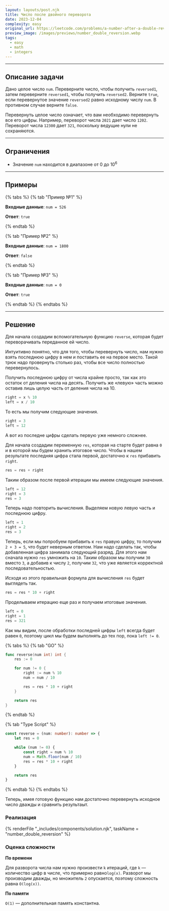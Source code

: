 ```yaml
---
layout: layouts/post.njk
title: Число после двойного переворота
date: 2023-12-04
complexity: easy
original_url: https://leetcode.com/problems/a-number-after-a-double-reversal/description/
preview_image: /images/previews/number_double_reversion.webp
tags:
  - easy
  - math
  - integers
---
```

---

## Описание задачи

Дано целое число `num`.
Переверните число, чтобы получить `reversed1`, затем переверните `reversed1`, чтобы получить `reversed2`.
Верните `true`, если перевернутое значение `reversed2` равно исходному числу `num`.
В противном случае верните `false`.

Перевернуть целое число означает, что вам необходимо перевернуть все его цифры.
Например, переворот числа `2021` дает число `1202`.
Переворот числа `12300` дает `321`, поскольку ведущие нули не сохраняются.


---

## Ограничения

- Значение `num` находится в диапазоне от 0 до 10<sup>6</sup>

---

## Примеры

{% tabs %}
{% tab "Пример №1" %}

**Входные данные**: `num = 526`

**Ответ**: `true`

{% endtab %}

{% tab "Пример №2" %}

**Входные данные**: `num = 1800`

**Ответ**: `false`

{% endtab %}

{% tab "Пример №3" %}

**Входные данные**: `num = 0`

**Ответ**: `true`

{% endtab %}
{% endtabs %}

---

## Решение

Для начала создадим вспомогательную функцию `reverse`, которая будет переворачивать переданное ей число.

Интуитивно понятно, что для того, чтобы перевернуть число, нам нужно взять последнюю цифру в нем и поставить ее на первое место.
Такой трюк надо провернуть столько раз, чтобы все число полностью перевернулось.

Получить последнюю цифру от числа крайне просто, так как это остаток от деления числа на десять.
Получить же «левую» часть можно оставив лишь целую часть от деления числа на 10.

```typescript
right = x % 10
left = x / 10
```

То есть мы получим следующие значения.

```typescript
right = 3
left = 12
```

А вот из последне цифры сделать первую уже немного сложнее.

Для начала создадим переменную `res`, которая на старте будет равна `0` и в которой мы будем хранить итоговое число.
Чтобы в нашем результате последняя цифра стала первой, достаточно к `res` прибавить `right`.

```typescript
res = res + right
```

Таким образом после первой итерации мы имеем следующие значения.

```typescript
left = 12
right = 3
res = 3
```

Теперь надо повторить вычисления. Выделяем новую левую часть и последнюю цифру. 

```typescript
left = 1
right = 2
res = 3
```

Теперь, если мы попробуем прибавить к `res` правую цифру, то получим `2 + 3 = 5`, что будет неверным ответом.
Нам надо сделать так, чтобы добавленная цифра занимала следующий разряд.
Для этого нам сначала нужно `res` умножить на `10`.
Таким образом мы получим `30` вместо `3`, а добавив к числу `2`, получим `32`, что уже является корректной последовательностью.

Исходя из этого правильная формула для вычисления `res` будет выглядеть так.

```typescript
res = res * 10 + right
```

Проделываем итерацию еще раз и получаем итоговые значения.

```typescript
left = 0
right = 1
res = 321
```

Как мы видим, после обработки последней цифры `left` всегда будет равен `0`, поэтому цикл мы будем выполнять до тех пор, пока `left != 0`.

{% tabs %}
{% tab "GO" %}

```go
func reverse(num int) int {
	res := 0

	for num != 0 {
		right := num % 10
		num = num / 10

		res = res * 10 + right
	}

	return res
}
```

{% endtab %}

{% tab "Type Script" %}

```typescript
const reverse = (num: number): number => {
    let res = 0

    while (num != 0) {
        const right = num % 10
        num = Math.floor(num / 10)
        res = res * 10 + right
    }

    return res
}
```

{% endtab %}
{% endtabs %}

Теперь, имея готовую функцию нам достаточно перевернуть исходное число дважды и сравнить результаыт.

### Реализация

{% renderFile "_includes/components/solution.njk", taskName = "number_double_reversion" %}

### Оценка сложности

**По времени**

Для разворота числа нам нужно произвести `k` итераций, где `k` — количество цифр в числе, что примерно равно`log(x)`.
Разворот мы производим дважды, но множитель `2` опускается, поэтому сложность равна `O(log(x))`.

**По памяти**

`O(1)` — дополнительная память константна.